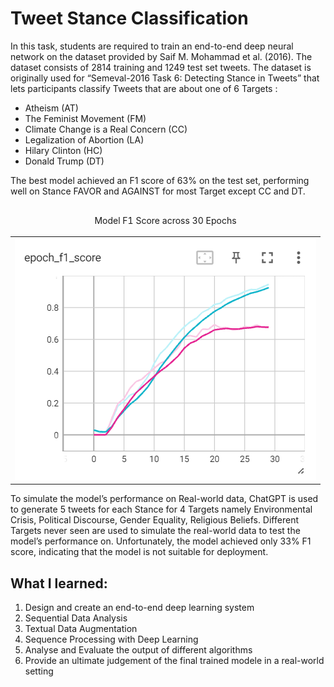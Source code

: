# Tweet Stance Classification
In this task, students are required to train an end-to-end deep neural network on the dataset provided by Saif M. Mohammad et al. (2016). The dataset consists of 2814 training and 1249 test set tweets. The dataset is originally used for “Semeval-2016 Task 6: Detecting Stance in Tweets” that lets participants classify Tweets that are about one of 6 Targets : 
- Atheism (AT)
- The Feminist Movement (FM)
- Climate Change is a Real Concern (CC)
- Legalization of Abortion (LA)
- Hilary Clinton (HC)
- Donald Trump (DT)

The best model achieved an F1 score of 63% on the test set, performing well on Stance FAVOR and AGAINST for most Target except CC and DT.

<table align="center">
<thead>
     <tr align="center">
        <td>
        <p>Model F1 Score across 30 Epochs</p>
        </td>
     </tr>
</thead>
    
<tr align="center">
    <td><img src="model_training/best_model.png"></td>
</tr>
</table>

To simulate the model’s performance on Real-world data, ChatGPT is used to generate 5 tweets for each Stance for 4 Targets namely Environmental Crisis, Political Discourse, Gender Equality, Religious Beliefs. Different Targets never seen are used to simulate the real-world data to test the model’s performance on. Unfortunately, the model achieved only 33% F1 score, indicating that the model is not suitable for deployment.

## What I learned:
1. Design and create an end-to-end deep learning system
2. Sequential Data Analysis
3. Textual Data Augmentation
4. Sequence Processing with Deep Learning
5. Analyse and Evaluate the output of different algorithms
6. Provide an ultimate judgement of the final trained modele in a real-world setting


